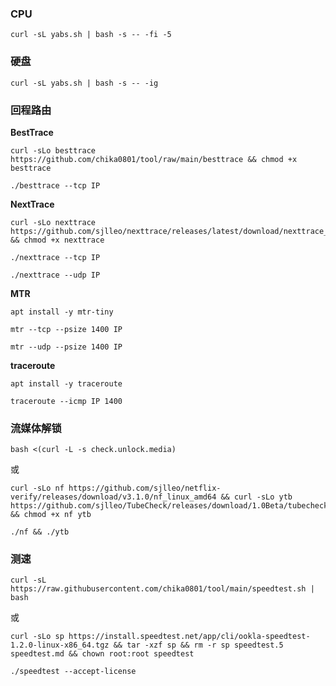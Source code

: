 ### CPU

```
curl -sL yabs.sh | bash -s -- -fi -5
```

### 硬盘

```
curl -sL yabs.sh | bash -s -- -ig
```

### 回程路由

**BestTrace**

```
curl -sLo besttrace https://github.com/chika0801/tool/raw/main/besttrace && chmod +x besttrace
```

```
./besttrace --tcp IP
```

**NextTrace**

```
curl -sLo nexttrace https://github.com/sjlleo/nexttrace/releases/latest/download/nexttrace_linux_amd64 && chmod +x nexttrace
```

```
./nexttrace --tcp IP
```

```
./nexttrace --udp IP
```

**MTR**

```
apt install -y mtr-tiny
```

```
mtr --tcp --psize 1400 IP
```

```
mtr --udp --psize 1400 IP
```

**traceroute**

```
apt install -y traceroute
```

```
traceroute --icmp IP 1400
```

### 流媒体解锁

```
bash <(curl -L -s check.unlock.media)
```

或

```
curl -sLo nf https://github.com/sjlleo/netflix-verify/releases/download/v3.1.0/nf_linux_amd64 && curl -sLo ytb https://github.com/sjlleo/TubeCheck/releases/download/1.0Beta/tubecheck_1.0beta_linux_amd64 && chmod +x nf ytb
```

```
./nf && ./ytb
```

### 测速

```
curl -sL https://raw.githubusercontent.com/chika0801/tool/main/speedtest.sh | bash
```

或

```
curl -sLo sp https://install.speedtest.net/app/cli/ookla-speedtest-1.2.0-linux-x86_64.tgz && tar -xzf sp && rm -r sp speedtest.5 speedtest.md && chown root:root speedtest
```

```
./speedtest --accept-license
```
